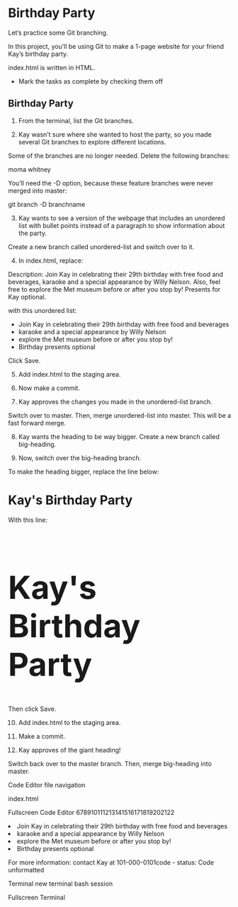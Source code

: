 # Birthday Party

Let’s practice some Git branching.

In this project, you’ll be using Git to make a 1-page website for your friend Kay’s birthday party.

index.html is written in HTML.

- Mark the tasks as complete by checking them off

## Birthday Party

1.  From the terminal, list the Git branches.

2.  Kay wasn’t sure where she wanted to host the party, so you made several Git branches to explore different locations.

Some of the branches are no longer needed. Delete the following branches:

moma
whitney

You’ll need the -D option, because these feature branches were never merged into master:

git branch -D branchname

3.  Kay wants to see a version of the webpage that includes an unordered list with bullet points instead of a paragraph to show information about the party.

Create a new branch called unordered-list and switch over to it.

4.  In index.html, replace:

<p>Description: Join Kay in celebrating their 29th birthday with free food and beverages, karaoke and a special appearance by Willy Nelson. Also, feel free to explore the Met museum before or after you stop by! Presents for Kay optional.</p>

with this unordered list:

<ul>
    <li>Join Kay in celebrating their 29th birthday with free food and beverages</li>
    <li>karaoke and a special appearance by Willy Nelson</li>
    <li>explore the Met museum before or after you stop by!</li>
    <li>Birthday presents optional</li>
</ul>

Click Save.

5.  Add index.html to the staging area.

6.  Now make a commit.

7.  Kay approves the changes you made in the unordered-list branch.

Switch over to master. Then, merge unordered-list into master. This will be a fast forward merge.

8.  Kay wants the heading to be way bigger. Create a new branch called big-heading.

9.  Now, switch over the big-heading branch.

To make the heading bigger, replace the line below:

<h1>Kay's Birthday Party</h1>

With this line:

<h1 style="font-size: 72px">Kay's Birthday Party</h1>

Then click Save.

10. Add index.html to the staging area.

11. Make a commit.

12. Kay approves of the giant heading!

Switch back over to the master branch. Then, merge big-heading into master.

Code Editor
file navigation

index.html

Fullscreen Code Editor
678910111213141516171819202122
<li>Join Kay in celebrating their 29th birthday with free food and beverages</li>
<li>karaoke and a special appearance by Willy Nelson</li>
<li>explore the Met museum before or after you stop by!</li>
<li>Birthday presents optional</li>

</ul>
 
  <p>For more information: contact Kay at 101-000-0101</
ctrl + enter
SaveLoading Complete

code - status: Code unformatted

Terminal
new terminal
bash session

Fullscreen Terminal
